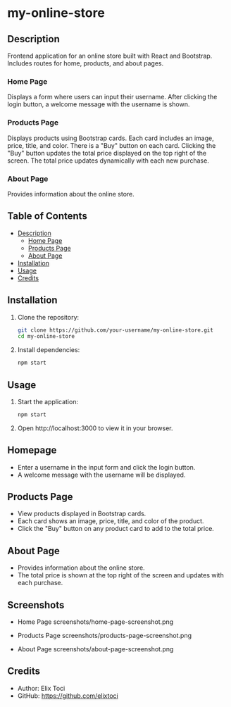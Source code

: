 # my-online-store

## Description
Frontend application for an online store built with React and Bootstrap. Includes routes for home, products, and about pages.

### Home Page
Displays a form where users can input their username. After clicking the login button, a welcome message with the username is shown.

### Products Page
Displays products using Bootstrap cards. Each card includes an image, price, title, and color. There is a "Buy" button on each card. Clicking the "Buy" button updates the total price displayed on the top right of the screen. The total price updates dynamically with each new purchase.

### About Page
Provides information about the online store.

## Table of Contents
- [Description](#description)
  - [Home Page](#home-page)
  - [Products Page](#products-page)
  - [About Page](#about-page)
- [Installation](#installation)
- [Usage](#usage)
- [Credits](#credits)

## Installation
1. Clone the repository:
   ```bash
   git clone https://github.com/your-username/my-online-store.git
   cd my-online-store

2. Install dependencies:
   ```bash
   npm start

## Usage
1. Start the application:
   ```bash
   npm start
2. Open http://localhost:3000 to view it in your browser.

## Homepage

- Enter a username in the input form and click the login button.
- A welcome message with the username will be displayed.

## Products Page

- View products displayed in Bootstrap cards.
- Each card shows an image, price, title, and color of the product.
- Click the "Buy" button on any product card to add to the total price.

## About Page

- Provides information about the online store.
- The total price is shown at the top right of the screen and updates with each purchase.

## Screenshots

- Home Page
screenshots/home-page-screenshot.png

- Products Page
screenshots/products-page-screenshot.png

- About Page
screenshots/about-page-screenshot.png


## Credits

- Author: Elix Toci
- GitHub: https://github.com/elixtoci
